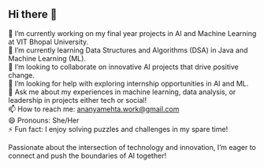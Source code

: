 ## Hi there 👋<br>

 🔭 I’m currently working on my final year projects in AI and Machine Learning at VIT Bhopal University.<br>
 🌱 I’m currently learning Data Structures and Algorithms (DSA) in Java and Machine Learning (ML).<br>
 👯 I’m looking to collaborate on innovative AI projects that drive positive change.<br>
 🤔 I’m looking for help with exploring internship opportunities in AI and ML.<br>
 💬 Ask me about my experiences in machine learning, data analysis, or leadership in projects either tech or social!<br>
 📫 How to reach me: ananyamehta.work@gmail.com<br>
 😄 Pronouns: She/Her<br>
 ⚡ Fun fact: I enjoy solving puzzles and challenges in my spare time!<br>

Passionate about the intersection of technology and innovation, I’m eager to connect and push the boundaries of AI together!<br>
